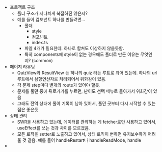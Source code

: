 - 프로젝트 구조
	- 폴더 구조가 지나치게 복잡하진 않은지?
	- 예를 들어 컴포넌트 하나를 만들려면...
		- 폴더
			- style
			- 컴포넌트
			- index.ts
		- 파일 4개가 필요한데. 하나로 합쳐도 이상하지 않을듯함.
		- 특히 components에 style이 없는 경우에도 폴더로 만든 이유는 무엇인지? (common)
- 페이지 라우팅
	- QuizView와 ResultView 는 하나의 quiz 라는 루트로 되어 있는데. 하나의 url 루트에서 삼항연산자로 처리되어서 위화감이 있음.
	- 각 문제 step마다 별개의 route가 있어야 할듯.
	- 문제를 풀던 중에 뒤로가기를 누르면, 난이도 선택 메뉴로 돌아가서 위화감이 있음
	- 그래도 전역 상태에 풀이 기록이 남아 있어서, 풀던 곳부터 다시 시작할 수 있는 점은 좋은듯
- 상태 관리
	- SWR을 사용하고 있는데, 데이터를 관리하는 게 fetcher로만 사용하고 있어서, useEffect를 쓰는 것과 차이를 모르겠음.
	- 모든 로직을 setter로 노출하고 있어서, 상태 로직이 변하면 유지보수하기 어려울 것 같음. 예를 들어 handleRestart나 handleReadMode, handle
-